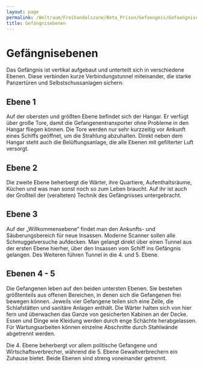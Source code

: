 ```yaml
---
layout: page
permalink: /Weltraum/Freihandelszone/Beta_Prison/Gefaengnis/Gefaengnisebenen
title: Gefängnisebenen
---
```


# Gefängnisebenen

Das Gefängnis ist vertikal aufgebaut und unterteilt sich in verschiedene Ebenen. Diese verbinden kurze Verbindungstunnel miteinander, die starke Panzertüren und Selbstschussanlagen sichern.

## Ebene 1

Auf der obersten und größten Ebene befindet sich der Hangar. Er verfügt über große Tore, damit die Gefangenentransporter ohne Probleme in den Hangar fliegen können. Die Tore werden nur sehr kurzzeitig vor Ankunft eines Schiffs geöffnet, um die Strahlung abzuhalten. Direkt neben dem Hangar steht auch die Belüftungsanlage, die alle Ebenen mit gefilterter Luft versorgt.

## Ebene 2

Die zweite Ebene beherbergt die Wärter, ihre Quartiere, Aufenthaltsräume, Küchen und was man sonst noch so zum Leben braucht. Auf ihr ist auch der Großteil der (veralteten) Technik des Gefängnisses untergebracht.

## Ebene 3

Auf der „Willkommensebene“ findet man den Ankunfts- und Säuberungsbereich für neue Insassen. Moderne Scanner sollen alle Schmuggelversuche aufdecken. Man gelangt direkt über einen Tunnel aus der ersten Ebene hierher, über den Insassen vom Schiff ins Gefängnis gelangen. Des Weiteren führen Tunnel in die 4. und 5. Ebene.

## Ebenen 4 - 5

Die Gefangenen leben auf den beiden untersten Ebenen. Sie bestehen größtenteils aus offenen Bereichen, in denen sich die Gefangenen frei bewegen können. Jeweils vier Gefangene teilen sich eine Zelle, die Schlafstätten und sanitäre Anlagen enthält. Die Wärter halten sich von hier fern und überwachen das Ganze von gesicherten Kabinen an der Decke. Essen und Dinge wie Kleidung werden durch enge Schächte herabgelassen. Für Wartungsarbeiten können einzelne Abschnitte durch Stahlwände abgetrennt werden.

Die 4. Ebene beherbergt vor allem politische Gefangene und Wirtschaftsverbrecher, während die 5. Ebene Gewaltverbrechern ein Zuhause bietet. Beide Ebenen sind streng voneinander getrennt.
